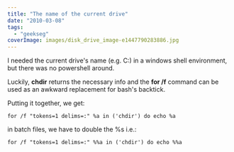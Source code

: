 ```yaml
---
title: "The name of the current drive"
date: "2010-03-08"
tags: 
  - "geekseg"
coverImage: images/disk_drive_image-e1447790283886.jpg
---
```


I needed the current drive's name (e.g. C:) in a windows shell environment, but there was no powershell around.

Luckily, **chdir** returns the necessary info and the **for /f** command can be used as an awkward replacement for bash's backtick.

Putting it together, we get:

<pre><code>for /f "tokens=1 delims=:" %a in ('chdir') do echo %a</code></pre>

in batch files, we have to double the %s i.e.:

<pre><code>for /f "tokens=1 delims=:" %%a in ('chdir') do echo %%a</code></pre>